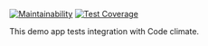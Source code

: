 [![Maintainability](https://api.codeclimate.com/v1/badges/ab9dfc26f4c5a21a19bd/maintainability)](https://codeclimate.com/github/rverma-uc/code-climate-demo/maintainability) [![Test Coverage](https://api.codeclimate.com/v1/badges/ab9dfc26f4c5a21a19bd/test_coverage)](https://codeclimate.com/github/rverma-uc/code-climate-demo/test_coverage)


This demo app tests integration with Code climate.